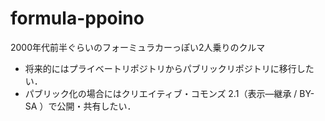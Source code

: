 # formula-ppoino
2000年代前半ぐらいのフォーミュラカーっぽい2人乗りのクルマ

- 将来的にはプライベートリポジトリからパブリックリポジトリに移行したい．
- パブリック化の場合にはクリエイティブ・コモンズ 2.1（表示—継承 / BY-SA ）で公開・共有したい．
